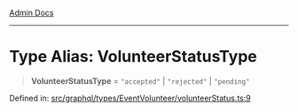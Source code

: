 [Admin Docs](/)

***

# Type Alias: VolunteerStatusType

> **VolunteerStatusType** = `"accepted"` \| `"rejected"` \| `"pending"`

Defined in: [src/graphql/types/EventVolunteer/volunteerStatus.ts:9](https://github.com/Sourya07/talawa-api/blob/4e4298c85a0d2c28affa824f2aab7ec32b5f3ac5/src/graphql/types/EventVolunteer/volunteerStatus.ts#L9)
